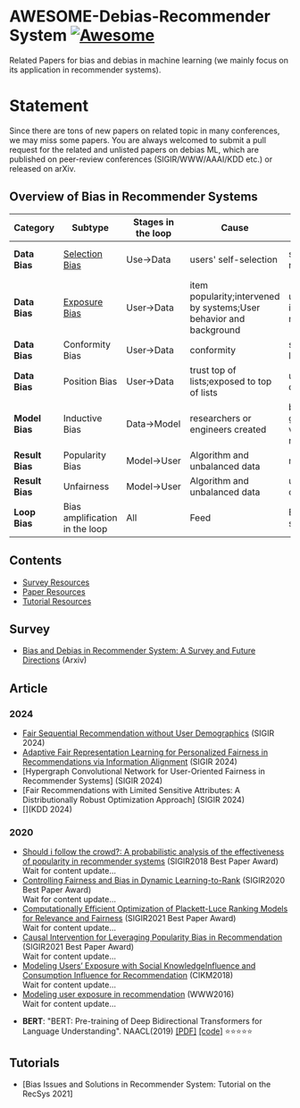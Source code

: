 # AWESOME-Debias-Recommender System [![Awesome](https://awesome.re/badge.svg)](https://awesome.re)
Related Papers for bias and debias in machine learning (we mainly focus on its application in recommender systems).

# Statement
Since there are tons of new papers on related topic in many conferences, we may miss some papers.
You are always welcomed to submit a pull request for the related and unlisted papers on debias ML, which are published on peer-review conferences (SIGIR/WWW/AAAI/KDD etc.) or released on arXiv.

## Overview of Bias in Recommender Systems

|Category|Subtype|Stages in the loop|Cause|Effect|Major Solutions|
|---|---|---|---|---|---|
|**Data Bias**|<a href="#SB">Selection Bias</a>|Use→Data|users' self-selection|skewed observed rating distribution|Data Imputation;Propensity Score;Joint Generative  Model;Doubly Robust Model|
|**Data Bias**|<a href="#EB">Exposure  Bias</a>|User→️Data|item popularity;intervened by systems;User behavior and background|unobserved  interactions do not mean negative|Giving confidence weights by heuristic, sampling or exposure-based model;Propensity score;Causality-based Model|
|**Data Bias**|Conformity Bias|User→️Data|conformity|skewed interaction labels|Modeling social or popularity effect|
|**Data Bias**|Position Bias|User→️Data|trust top of lists;exposed to top of lists|unreliable positive data|click models;Propensity Score;Trust-aware Model|
|**Model Bias**|Inductive Bias|Data→️Model|researchers  or engineers created|better generalization,lower variance or faster recommendation|-|
|**Result Bias**|Popularity Bias|Model→️User|Algorithm and unbalanced data|matthew effect|Regularization;Adversarial Learning;Causal graph|
|**Result Bias**|Unfairness|Model→️User|Algorithm and unbalanced data|unfairness for certain groups|ReBalancing;regularization;Adversarial Learning;Causal Modeling|
|**Loop Bias**|Bias amplification in the loop|All|Feed|Enhance and spread bias|Break the loop by collecting random data or using reinforcement learning|

## Contents

- <a href="#Survey"> Survey Resources</a><br>
- <a href="#Papers"> Paper Resources</a><br>
- <a href="#Tutorials"> Tutorial Resources</a><br>


<a id='Survey'></a>
## Survey
* [Bias and Debias in Recommender System: A Survey and Future Directions](https://arxiv.org/abs/2010.03240) (Arxiv)

<a id='Papers'></a>
## Article
### 2024
* [Fair Sequential Recommendation without User Demographics](https://dl.acm.org/doi/pdf/10.1145/3626772.3657703) (SIGIR 2024)
* [Adaptive Fair Representation Learning for Personalized Fairness in Recommendations via Information Alignment](https://arxiv.org/abs/2404.07494) (SIGIR 2024)
* [Hypergraph Convolutional Network for User-Oriented Fairness in Recommender Systems] (SIGIR 2024)
* [Fair Recommendations with Limited Sensitive Attributes: A Distributionally Robust Optimization Approach] (SIGIR 2024)
* [](KDD 2024) 
### 2020
* [Should i follow the crowd?: A probabilistic analysis of the effectiveness of popularity in recommender systems](https://dl.acm.org/doi/10.1145/3209978.3210014) (SIGIR2018 Best Paper Award) <br/> Wait for content update...
* [Controlling Fairness and Bias in Dynamic Learning-to-Rank](http://www.cs.cornell.edu/people/tj/publications/morik_etal_20a.pdf) (SIGIR2020 Best Paper Award) <br/> Wait for content update...
* [Computationally Efficient Optimization of Plackett-Luce Ranking Models for Relevance and Fairness](https://arxiv.org/abs/2105.00855) (SIGIR2021 Best Paper Award) <br/> Wait for content update...
* [Causal Intervention for Leveraging Popularity Bias in Recommendation](https://arxiv.org/abs/2105.06067) (SIGIR2021 Best Paper Award) <br/> Wait for content update...
* [Modeling Users’ Exposure with Social KnowledgeInfluence and Consumption Influence for Recommendation](https://dl.acm.org/doi/10.1145/3269206.3271742) (CIKM2018) <br/> Wait for content update...
* [Modeling user exposure in recommendation](https://arxiv.org/abs/1510.07025) (WWW2016) <br/> Wait for content update...

<a id='SB'></a>
* **BERT**: "BERT: Pre-training of Deep Bidirectional Transformers for Language Understanding". NAACL(2019) [[PDF]](https://www.aclweb.org/anthology/N19-1423) [[code]](https://github.com/google-research/bert) :star::star::star::star::star:

<a id='Tutorials'></a>
## Tutorials
* [Bias Issues and Solutions in Recommender System: Tutorial on the RecSys 2021]